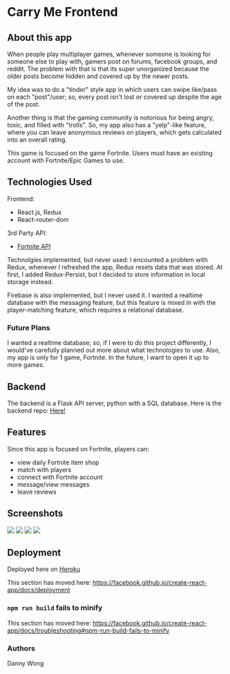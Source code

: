 
# Carry Me Frontend
## About this app
When people play multiplayer games, whenever someone is looking for someone else to play with, gamers post on forums, facebook groups, and reddit. The problem with that is that its super unorganized because the older posts become hidden and covered up by the newer posts.

My idea was to do a "tinder" style app in which users can swipe like/pass on each "post"/user; so, every post isn't lost or covered up despite the age of the post.

Another thing is that the gaming community is notorious for being angry, toxic, and filled with "trolls". So, my app also has a "yelp"-like feature, where you can leave anonymous reviews on players, which gets calculated into an overall rating.

This game is focused on the game Fortnite. Users must have an existing account with Fortnite/Epic Games to use. 

## Technologies Used
Frontend: 
* React.js, Redux
* React-router-dom

3rd Party API: 
* [Fortnite API](https://fortnitetracker.com/site-api)

Technolgies implemented, but never used: 
I encounted a problem with Redux, whenever I refreshed the app, Redux resets data that was stored. At first, I added Redux-Persist, but I decided to store information in local storage instead. 

Firebase is also implemented, but I never used it. I wanted a realtime database with the messaging feature, but this feature is mixed in with the player-matching feature, which requires a relational database. 


### Future Plans
I wanted a realtime database; so, if I were to do this project differently, I would've carefully planned out more about what technologies to use. Also, my app is only for 1 game, Fortnite. In the future, I want to open it up to more games.



## Backend
The backend is a Flask API server, python with a SQL database. Here is the backend repo: [Here!](https://github.com/dawong8/carry-me-backend)

## Features

Since this app is focused on Fortnite, players can:
* view daily Fortnite item shop 
* match with players 
* connect with Fortnite account 
* message/view messages
* leave reviews 

## Screenshots
![](https://i.ibb.co/6D12GdH/image.png)
![](https://i.ibb.co/vk62cg3/1.png)
![](https://i.ibb.co/99Z0QHp/12.png)
![](https://i.ibb.co/pb9DmnX/122.png)


## Deployment

Deployed here on [Heroku](https://carryme-frontend.herokuapp.com/)

This section has moved here: https://facebook.github.io/create-react-app/docs/deployment

### `npm run build` fails to minify

This section has moved here: https://facebook.github.io/create-react-app/docs/troubleshooting#npm-run-build-fails-to-minify


### Authors 

Danny Wong 
